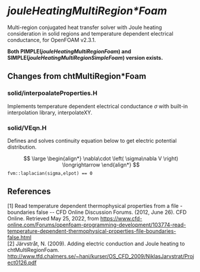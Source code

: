 # _jouleHeatingMultiRegion\*Foam_
Multi-region conjugated heat transfer solver with Joule heating consideration in solid regions and temperature dependent electrical conductance, for OpenFOAM v2.3.1.

**Both PIMPLE(_jouleHeatingMultiRegionFoam_) and SIMPLE(_jouleHeatingMultiRegionSimpleFoam_) version exists.**

## Changes from chtMultiRegion\*Foam
### solid/interpoalateProperties.H
Implements temperature dependent electrical conductance $\sigma$ with built-in interpolation library, interpolateXY.
### solid/VEqn.H
Defines and solves continuity equation below to get electric potential distribution.

$$
\large
\begin{align*}
	\nabla\cdot \left( \sigma\nabla V \right) 
	\longrightarrow
\end{align*}
$$ `fvm::laplacian(sigma,elpot) == 0`

## References
[1] Read temperature dependent thermophysical properties from a file - boundaries false -- CFD Online Discussion Forums. (2012, June 26). CFD Online. Retrieved May 25, 2022, from https://www.cfd-online.com/Forums/openfoam-programming-development/103774-read-temperature-dependent-thermophysical-properties-file-boundaries-false.html  
[2] Järvstråt, N. (2009). Adding electric conduction and Joule heating to chtMultiRegionFoam. http://www.tfd.chalmers.se/~hani/kurser/OS_CFD_2009/NiklasJarvstrat/Project0126.pdf

